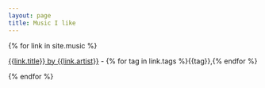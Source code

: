```yaml
---
layout: page
title: Music I like
---
```








{% for link in site.music %}

<div class="musiclinks"><a href="{{link.href}}">{{link.title}} by {{link.artist}}</a> - {% for tag in link.tags %}{{tag}},{% endfor %}</div>


{% endfor %}

<!-- todo JS to auto-append the favicon of songlink or spotify etc depending on URL -->